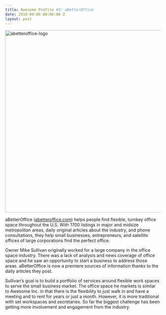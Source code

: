 ```yaml
---
title: Awesome Profile #3: aBetterOffice
date: 2010-09-06 00:00:00 Z
layout: post
---
```

 
<p><img alt="abetteroffice-logo" src="http://www.abetteroffice.com/wp-content/themes/ABetterOffice/images/a_better_office_logo.png" width="590"/></p>
<p>aBetterOffice (<a href="http://www.abetteroffice.com/" target="_blank">abetteroffice.com</a>) helps people find flexible, turnkey office space throughout the U.S. With 1700 listings in major and midsize metropolitan areas, daily original articles about the industry, and phone consultations, they help small businesses, entrepreneurs, and satellite offices of large corporations find the perfect office.</p>
<p>Owner Mike Sullivan originally worked for a large company in the office space industry. There was a lack of analysis and news coverage of office space and he saw an opportunity to start a business to address those areas. aBetterOffice is now a premiere sources of information thanks to the daily articles they post.</p>
<p>Sullivan&rsquo;s goal is to build a portfolio of services around flexible work spaces to serve the small business market. The office space he markets is similar to Awesome Inc. in that there is the flexibility to just walk in and have a meeting and to rent for years or just a month. However, it is more traditional with set workspaces and secretaries. So far the biggest challenge has been getting more involvement and engagement from the industry.</p>
